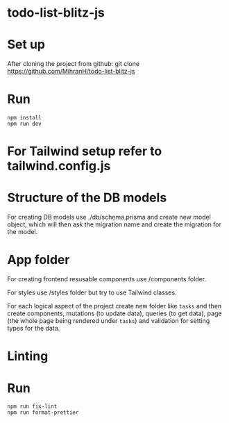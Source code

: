 # todo-list-blitz-js

# Set up

After cloning the project from github: git clone https://github.com/MihranH/todo-list-blitz-js
  # Run
    npm install
    npm run dev

# For Tailwind setup refer to tailwind.config.js

# Structure of the DB models

For creating DB models use ./db/schema.prisma and create new model object, which will then ask the migration name and create the migration for the model.

# App folder

For creating frontend resusable components use /components folder.

For styles use /styles folder but try to use Tailwind classes.

For each logical aspect of the project create new folder like `tasks` and then create components, mutations (to update data), queries (to get data), page (the whole page being rendered under `tasks`) and validation for setting types for the data.

# Linting
  # Run
    npm run fix-lint
    npm run format-prettier
